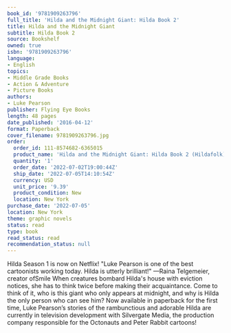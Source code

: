 ```yaml
---
book_id: '9781909263796'
full_title: 'Hilda and the Midnight Giant: Hilda Book 2'
title: Hilda and the Midnight Giant
subtitle: Hilda Book 2
source: Bookshelf
owned: true
isbn: '9781909263796'
language:
- English
topics:
- Middle Grade Books
- Action & Adventure
- Picture Books
authors:
- Luke Pearson
publisher: Flying Eye Books
length: 48 pages
date_published: '2016-04-12'
format: Paperback
cover_filename: 9781909263796.jpg
order:
  order_id: 111-8574682-6365015
  product_name: 'Hilda and the Midnight Giant: Hilda Book 2 (Hildafolk)'
  quantity: '1'
  order_date: '2022-07-02T19:00:44Z'
  ship_date: '2022-07-05T14:10:54Z'
  currency: USD
  unit_price: '9.39'
  product_condition: New
  location: New York
purchase_date: '2022-07-05'
location: New York
theme: graphic novels
status: read
type: book
read_status: read
recommendation_status: null
---
```

Hilda Season 1 is now on Netflix!
"Luke Pearson is one of the best cartoonists working today. Hilda is utterly brilliant!"
—Raina Telgemeier, creator ofSmile
When creatures bombard Hilda's house with eviction notices, she has to think twice before making their acquaintance. Come to think of it, who is this giant who only appears at midnight, and why is Hilda the only person who can see him?
Now available in paperback for the first time, Luke Pearson’s stories of the rambunctious and adorable Hilda are currently in television development with Silvergate Media, the production company responsible for the Octonauts and Peter Rabbit cartoons!
